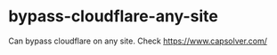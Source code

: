 # bypass-cloudflare-any-site
Can bypass cloudflare on any site. Check https://www.capsolver.com/ 











                                                                  